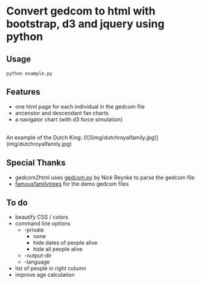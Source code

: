 # Convert gedcom to html with bootstrap, d3 and jquery using python
## Usage
```
python example.py
```
## Features
- one html page for each individual in the gedcom file
- ancenstor and descendant fan charts
- a navigator chart (with d3 force simulation)
<br>
An example of the Dutch King:
[![](img/dutchroyalfamily.jpg)](img/dutchroyalfamily.jpg) 

## Special Thanks
- gedcom2html uses [gedcom.py](https://github.com/nickreynke/python-gedcom) by Nick Reynke to parse the gedcom file
- [famousfamilytrees](http://famousfamilytrees.blogspot.com/?m=1) for the demo gedcom files
## To do
- beautify CSS / colors
- command line options
   * -private
      * none
      * hide dates of people alive
      * hide all people alive
   * -output-dir
   * -language
- list of people in right column
- improve age calculation
